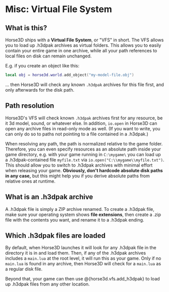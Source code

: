 # Misc: Virtual File System

## What is this?

Horse3D ships with a **Virtual File System**, or "VFS" in short. The
VFS allows you to load up .h3dpak archives as virtual folders. This
allows you to easily contain your
entire game in one archive, while all your path references to local
files on disk can remain unchanged.

E.g. if you create an object like this:
```lua
local obj = horse3d.world.add_object("my-model-file.obj")
```
... then Horse3D will check any known `.h3dpak` archives for this file first,
and only afterwards for the disk path.


## Path resolution

Horse3D's VFS will check known `.h3dpak` archives first for any resource,
be it 3d model, sound, or whatever else.
In addition, `io.open` in Horse3D can open any archive files in read-only
mode as well. (If you want to write, you can only do so to paths not pointing
to a file contained in a .h3dpak.)

When resolving any path, the path is normalized relative to the game folder.
Therefore, you can even specify resources as an absolute path inside your
game directory, e.g. with your game running in `C:\mygame\` you can load
up a .h3dpak-contained file `myfile.txt` via
`io.open("C:\\mygame\\myfile.txt")`. This should allow you to switch to
.h3dpak archives with minimal effort when releasing your game.
**Obviously, don't hardcode absolute disk paths in any case,**
but this might help you if you derive absolute paths from relative ones
at runtime.


## What is an .h3dpak archive

A .h3dpak file is simply a ZIP archive renamed. To create a .h3dpak file,
make sure your operating system shows **file extensions**, then create a
.zip file with the contents you want, and rename it to a .h3dpak ending.


## Which .h3dpak files are loaded

By default, when Horse3D launches it will look for any .h3dpak file
in the directory it is in and load them.
Then, if any of the .h3dpak archives includes a `main.lua` at the root level,
it will run this as your game. Only if no `main.lua` is found in any
archive, then Horse3D will check for a `main.lua` as a regular disk file.

Beyond that, your game can then use @{horse3d.vfs.add_h3dpak} to load up
.h3dpak files from any other location.
